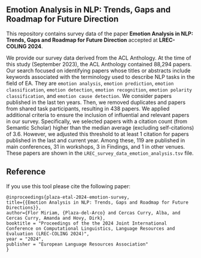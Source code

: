 Emotion Analysis in NLP: Trends, Gaps and Roadmap for Future Direction 
-------

This repository contains survey data of the paper **Emotion Analysis in NLP: Trends, Gaps and Roadmap for Future Direction** accepted at **LREC-COLING 2024**.

We provide our survey data derived from the ACL Anthology. At the time of this study (September 2023), the ACL Anthology contained 88,294 papers. Our search focused on identifying papers whose titles or abstracts include keywords associated with the terminology used to describe NLP tasks in the field of EA. They are `emotion analysis`, `emotion prediction`, `emotion classification`, `emotion detection`, `emotion recognition`, `emotion polarity classification`, and `emotion cause detection`. We consider papers published in the last ten years. Then, we removed duplicates and papers from shared task participants, resulting in 438 papers. We applied additional criteria to ensure the inclusion of influential and relevant papers in our survey. Specifically, we selected papers with a citation count (from Semantic Scholar) higher than the median average (excluding self-citations) of 3.6. However, we adjusted this threshold to at least 1 citation for papers published in the last and current year. Among these, 119 are published in
main conferences, 31 in workshops, 3 in Findings, and 1 in other venues. These papers are shown in the `LREC_survey_data_emotion_analysis.tsv` file.

Reference
---------

If you use this tool please cite the following paper:

```
@inproceedings{plaza-etal-2024-emotion-survey,
title={{Emotion Analysis in NLP: Trends, Gaps and Roadmap for Future Directions}},
author={Flor Miriam, {Plaza-del-Arco} and Cercas Curry, Alba, and Cercas Curry, Amanda and Hovy, Dirk},
booktitle = "Proceedings of the the 2024 Joint International Conference on Computational Linguistics, Language Resources and Evaluation (LREC-COLING 2024)",
year = "2024",
publisher = "European Language Resources Association"
}
```
